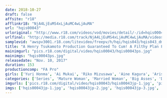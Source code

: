 ```yaml
---
date: 2018-10-27
draft: false
affsite: "r18"
afflinkr18: "NjA4LjEuMS4xLjAuMC4wLjAuMA"
url: "hqis00043"
urloriginal: "http://www.r18.com/videos/vod/movies/detail/-/id=hqis00043"
urlfinal: "http://media.r18.com/track/NjA4LjEuMS4xLjAuMC4wLjAuMA/videos/vod/movies/detail/-/id=hqis00043"
samplevid: "awspv3001.r18.com/litevideo/freepv/h/hqi/hqis043/hqis043_dmb_w.mp4"
title: "A Henry Tsukamoto Production Guaranteed To Cum! A Filthy Plan For A Hot Woman A New And Exclusive Collection Of Extreme Sex"
mainimgurl: "pics.r18.com/digital/video/hqis00043/hqis00043ps.jpg"
mainimgs: "hqis00043ps.jpg"
releasedate: "Nov. 10, 2017"
duration: 153
productioncomp: "FA Pro"
girls: ['Yuri Honma', 'Ai Mukai', 'Riko Mizusawa', 'Aine Kagura', 'Arisa Hanyu', 'Rio Kasumi', 'Saori Konishi', 'Ren Shiraishi']
categories: ['Series', 'Mature Woman', 'Married Woman', 'Big Asses', 'Drama', 'Hi-Def']
imgurls: ['pics.r18.com/digital/video/hqis00043/hqis00043jp-1.jpg', 'pics.r18.com/digital/video/hqis00043/hqis00043jp-2.jpg', 'pics.r18.com/digital/video/hqis00043/hqis00043jp-3.jpg', 'pics.r18.com/digital/video/hqis00043/hqis00043jp-4.jpg', 'pics.r18.com/digital/video/hqis00043/hqis00043jp-5.jpg', 'pics.r18.com/digital/video/hqis00043/hqis00043jp-6.jpg', 'pics.r18.com/digital/video/hqis00043/hqis00043jp-7.jpg', 'pics.r18.com/digital/video/hqis00043/hqis00043jp-8.jpg', 'pics.r18.com/digital/video/hqis00043/hqis00043jp-9.jpg', 'pics.r18.com/digital/video/hqis00043/hqis00043jp-10.jpg', 'pics.r18.com/digital/video/hqis00043/hqis00043jp-11.jpg', 'pics.r18.com/digital/video/hqis00043/hqis00043jp-12.jpg', 'pics.r18.com/digital/video/hqis00043/hqis00043jp-13.jpg', 'pics.r18.com/digital/video/hqis00043/hqis00043jp-14.jpg', 'pics.r18.com/digital/video/hqis00043/hqis00043jp-15.jpg', 'pics.r18.com/digital/video/hqis00043/hqis00043jp-16.jpg', 'pics.r18.com/digital/video/hqis00043/hqis00043jp-17.jpg', 'pics.r18.com/digital/video/hqis00043/hqis00043jp-18.jpg', 'pics.r18.com/digital/video/hqis00043/hqis00043jp-19.jpg', 'pics.r18.com/digital/video/hqis00043/hqis00043jp-20.jpg']
imgs: ['hqis00043jp-1.jpg', 'hqis00043jp-2.jpg', 'hqis00043jp-3.jpg', 'hqis00043jp-4.jpg', 'hqis00043jp-5.jpg', 'hqis00043jp-6.jpg', 'hqis00043jp-7.jpg', 'hqis00043jp-8.jpg', 'hqis00043jp-9.jpg', 'hqis00043jp-10.jpg', 'hqis00043jp-11.jpg', 'hqis00043jp-12.jpg', 'hqis00043jp-13.jpg', 'hqis00043jp-14.jpg', 'hqis00043jp-15.jpg', 'hqis00043jp-16.jpg', 'hqis00043jp-17.jpg', 'hqis00043jp-18.jpg', 'hqis00043jp-19.jpg', 'hqis00043jp-20.jpg']
---
```

